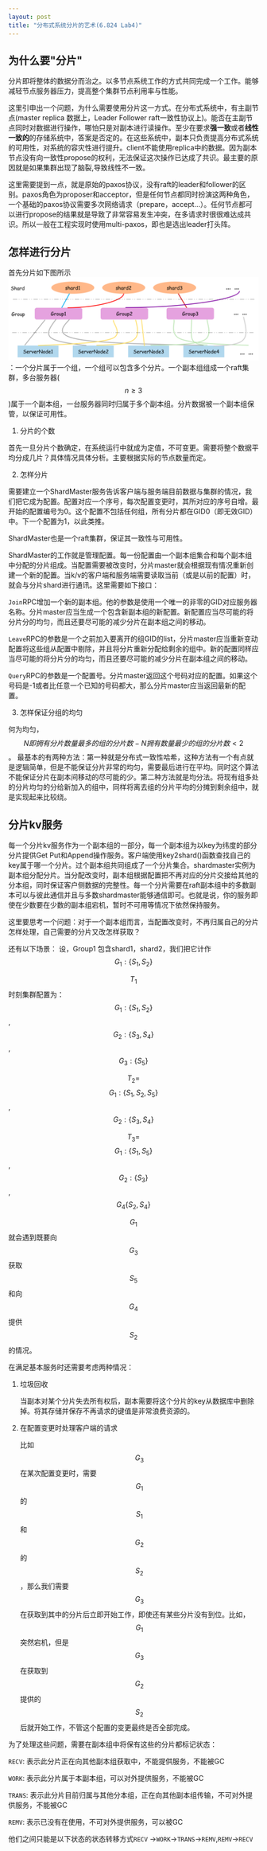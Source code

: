 ```yaml
---
layout: post
title: "分布式系统分片的艺术(6.824 Lab4)"
---
```


## 为什么要"分片"

分片即将整体的数据分而治之。以多节点系统工作的方式共同完成一个工作。能够减轻节点服务器压力，提高整个集群节点利用率与性能。

这里引申出一个问题，为什么需要使用分片这一方式。在分布式系统中，有主副节点(master replica 数据上，Leader Follower raft一致性协议上)。能否在主副节点同时对数据进行操作，哪怕只是对副本进行读操作。至少在要求**强一致**或者**线性一致的**的存储系统中，答案是否定的。在这些系统中，副本只负责提高分布式系统的可用性，对系统的容灾性进行提升。client不能使用replica中的数据。因为副本节点没有向一致性propose的权利，无法保证这次操作已达成了共识。最主要的原因就是如果集群出现了脑裂,导致线性不一致。

这里需要提到一点，就是原始的paxos协议，没有raft的leader和follower的区别。paxos角色为proposer和acceptor，但是任何节点都同时扮演这两种角色，一个基础的paxos协议需要多次网络请求（prepare，accept...）。任何节点都可以进行propose的结果就是导致了非常容易发生冲突，在多请求时很很难达成共识。所以一般在工程实现时使用multi-paxos，即也是选出leader打头阵。


## 怎样进行分片

首先分片如下图所示![=](/images/raftblog/shard_layer.png)：一个分片属于一个组，一个组可以包含多个分片。一个副本组组成一个raft集群，多台服务器($$n\ge3$$)属于一个副本组，一台服务器同时归属于多个副本组。分片数据被一个副本组保管，以保证可用性。

1. 分片的个数

  首先一旦分片个数确定，在系统运行中就成为定值，不可变更。需要将整个数据平均分成几片？具体情况具体分析。主要根据实际的节点数量而定。

2. 怎样分片
    
  需要建立一个ShardMaster服务告诉客户端与服务端目前数据与集群的情况，我们把它成为配置。配置对应一个序号，每次配置变更时，其所对应的序号自增。最开始的配置编号为0。这个配置不包括任何组，所有分片都在GID0（即无效GID）中。下一个配置为1，以此类推。

  ShardMaster也是一个raft集群，保证其一致性与可用性。
  
  ShardMaster的工作就是管理配置。每一份配置由一个副本组集合和每个副本组中分配的分片组成。当配置需要被改变时，分片master就会根据现有情况重新创建一个新的配置。当k/v的客户端和服务端需要读取当前（或是以前的配置）时，就会与分片shard进行通讯。这里需要如下接口：
  
  `Join`RPC增加一个新的副本组。他的参数是使用一个唯一的非零的GID对应服务器名称。分片master应当生成一个包含新副本组的新配置。新配置应当尽可能的将分片分的均匀，而且还要尽可能的减少分片在副本组之间的移动。

  `Leave`RPC的参数是一个之前加入要离开的组GID的list，分片master应当重新变动配置将这些组从配置中剔除，并且将分片重新分配给剩余的组中。新的配置同样应当尽可能的将分片分的均匀，而且还要尽可能的减少分片在副本组之间的移动。

  `Query`RPC的参数是一个配置号。分片master返回这个号码对应的配置。如果这个号码是-1或者比任意一个已知的号码都大，那么分片master应当返回最新的配置。

  3. 怎样保证分组的均匀
   
   何为均匀，$$N即拥有分片数量最多的组的分片数 - N拥有数量最少的组的分片数 <2$$。
   最基本的有两种方法：第一种就是分布式一致性哈希，这种方法有一个有点就是逻辑简单，但是不能保证分片非常的均匀，需要最后进行在平均。同时这个算法不能保证分片在副本间移动的尽可能的少。第二种方法就是均分法。将现有组多处的分片均匀的分给新加入的组中，同样将离去组的分片平均的分摊到剩余组中，就是实现起来比较绕。

## 分片kv服务

每一个分片kv服务作为一个副本组的一部分，每一个副本组为以key为纬度的部分分片提供Get Put和Append操作服务。客户端使用key2shard()函数查找自己的key属于哪一个分片。过个副本组共同组成了一个分片集合。shardmaster实例为副本组分配分片。当分配改变时，副本组根据配置把不再对应的分片交接给其他的分本组，同时保证客户侧数据的完整性。每一个分片需要在raft副本组中的多数副本可以与彼此通信并且与多数shardmaster能够通信即可。也就是说，你的服务即使在少数要在少数的副本组宕机，暂时不可用等情况下依然保持服务。

这里要思考一个问题：对于一个副本组而言，当配置改变时，不再归属自己的分片怎样处理，自己需要的分片又改怎样获取？

还有以下场景：
设，Group1 包含shard1，shard2，我们把它计作 $$G_1:\{S_1,S_2\}$$

$$T_1$$时刻集群配置为：$$G_1:\{S_1,S_2\}$$, $$G_2:\{S_3,S_4\}$$, $$G_3:\{S_5\}$$

$$T_2=$$ $$G_1:\{S_1,S_2,S_5\}$$, $$G_2:\{S_3,S_4\}$$

$$T_3=$$ $$G_1:\{S_1,S_5\}$$, $$G_2:\{S_3\}$$, $$G_4\{S_2,S_4\}$$

$$G_1$$ 就会遇到既要向$$G_3$$获取$$S_5$$和向$$G_4$$提供$$S_2$$的情况。

在满足基本服务时还需要考虑两种情况：
1. 垃圾回收
  
    当副本对某个分片失去所有权后，副本需要将这个分片的key从数据库中删除掉。将其存储并保存不再请求的键值是非常浪费资源的。

2. 在配置变更时处理客户端的请求
   
    比如$$G_3$$在某次配置变更时，需要$$G_1$$的$$S_1$$和$$G_2$$的$$S_2$$，那么我们需要$$G_3$$在获取到其中的分片后立即开始工作，即使还有某些分片没有到位。比如，$$G_1$$突然宕机，但是$$G_3$$在获取到$$G_2$$提供的$$S_2$$后就开始工作，不管这个配置的变更最终是否全部完成。

为了处理这些问题，需要在副本组中将保有这些的分片都标记状态：

  `RECV`: 表示此分片正在向其他副本组获取中，不能提供服务，不能被GC

  `WORK`: 表示此分片属于本副本组，可以对外提供服务，不能被GC

  `TRANS`: 表示此分片目前归属与其他分本组，正在向其他副本组传输，不可对外提供服务，不能被GC

  `REMV`: 表示已没有在使用，不可对外提供服务，可以被GC

他们之间只能是以下状态的状态转移方式`RECV` ->`WORK`->`TRANS`->`REMV`,`REMV`->`RECV`
